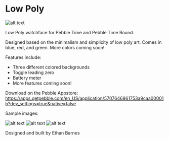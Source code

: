 # Low Poly

![alt text](http://i.imgur.com/coBYsA6.png)

Low Poly watchface for Pebble Time and Pebble Time Round.

Designed based on the minimalism and simplicity of low poly art. Comes in blue, red, and green. More colors coming soon!

Features include:   
  * Three different colored backgrounds
  * Toggle leading zero
  * Battery meter
  * More features coming soon!

Download on the Pebble Appstore: https://apps.getpebble.com/en_US/application/5707646961753a9caa00001b?dev_settings=true&native=false

Sample images:

![alt text](http://i.imgur.com/b9h5vUz.png)
![alt text](http://i.imgur.com/PegDYbK.png)
![alt text](http://i.imgur.com/7OxtpeQ.png)

Designed and built by Ethan Barnes
